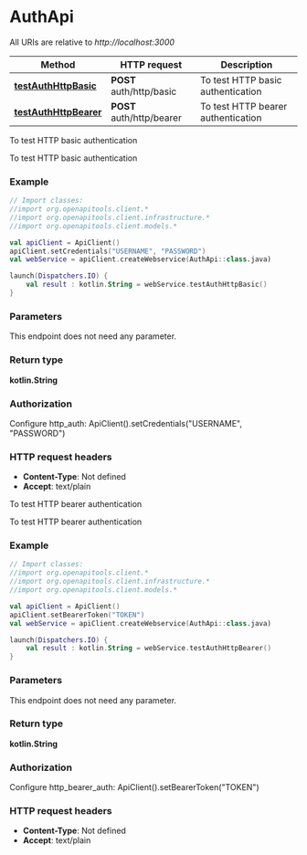 # AuthApi

All URIs are relative to *http://localhost:3000*

| Method | HTTP request | Description |
| ------------- | ------------- | ------------- |
| [**testAuthHttpBasic**](AuthApi.md#testAuthHttpBasic) | **POST** auth/http/basic | To test HTTP basic authentication |
| [**testAuthHttpBearer**](AuthApi.md#testAuthHttpBearer) | **POST** auth/http/bearer | To test HTTP bearer authentication |



To test HTTP basic authentication

To test HTTP basic authentication

### Example
```kotlin
// Import classes:
//import org.openapitools.client.*
//import org.openapitools.client.infrastructure.*
//import org.openapitools.client.models.*

val apiClient = ApiClient()
apiClient.setCredentials("USERNAME", "PASSWORD")
val webService = apiClient.createWebservice(AuthApi::class.java)

launch(Dispatchers.IO) {
    val result : kotlin.String = webService.testAuthHttpBasic()
}
```

### Parameters
This endpoint does not need any parameter.

### Return type

**kotlin.String**

### Authorization


Configure http_auth:
    ApiClient().setCredentials("USERNAME", "PASSWORD")

### HTTP request headers

 - **Content-Type**: Not defined
 - **Accept**: text/plain


To test HTTP bearer authentication

To test HTTP bearer authentication

### Example
```kotlin
// Import classes:
//import org.openapitools.client.*
//import org.openapitools.client.infrastructure.*
//import org.openapitools.client.models.*

val apiClient = ApiClient()
apiClient.setBearerToken("TOKEN")
val webService = apiClient.createWebservice(AuthApi::class.java)

launch(Dispatchers.IO) {
    val result : kotlin.String = webService.testAuthHttpBearer()
}
```

### Parameters
This endpoint does not need any parameter.

### Return type

**kotlin.String**

### Authorization


Configure http_bearer_auth:
    ApiClient().setBearerToken("TOKEN")

### HTTP request headers

 - **Content-Type**: Not defined
 - **Accept**: text/plain

